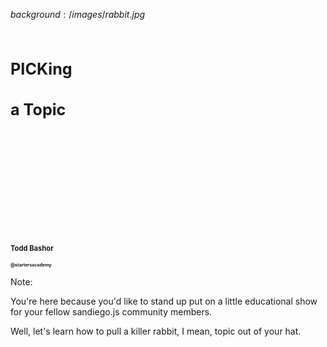 $background:/images/rabbit.jpg$

<h1 class="right" style="
  font-size: 1.8em;
  padding-top: 50px;
  margin: 0">PICKing</h1>
<h1 class="right" style="
  font-size: 1.8em;
  margin-bottom: 200px">a Topic</h1>

<h4 class="right" style="
  font-size: .8em">
  Todd Bashor
</h4>

<h4 class="right" style="
  font-size: .5em">
  @startersacademy
</h4>

Note:

You're here because you'd like to stand up put on a little educational show for your fellow sandiego.js community members.

Well, let's learn how to pull a killer rabbit, I mean, topic out of your hat.

